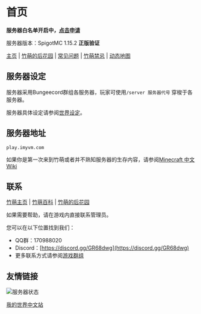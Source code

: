 # 首页

**服务器白名单开启中，**[**点击申请**](https://apply.imyvm.com)

服务器版本：SpigotMC 1.15.2 **正版验证**

[主页](https://imyvm.com) \| [竹萌的后花园](https://discuss.imyvm.com) \| [常见问题](/start/fqs.md) \| [竹萌禁忌](/start/rules.md) \| [动态地图](https://map.imyvm.com)

## 服务器设定

服务器采用Bungeecord群组各服务器，玩家可使用`/server 服务器代号` 穿梭于各服务器。

服务器具体设定请参阅[世界设定](/start/worlds.md)。

## 服务器地址

`play.imyvm.com`

如果你是第一次来到竹萌或者并不熟知服务器的生存内容，请参阅[Minecraft 中文 Wiki](http://minecraft-zh.gamepedia.com/教程)


## 联系

[竹萌主页](https://imyvm.com) \| [竹萌百科](https://wiki.imyvm.com) \| [竹萌的后花园](https://discuss.imyvm.com)

如果需要帮助，请在游戏内直接联系管理员。

您可以在以下位置找到我们：

* QQ群：170988020
* Discord：[https://discord.gg/GR68dwg](https://discord.gg/GR68dwg)
* 更多联系方式请参阅[游戏群组](/start/游戏群组.md)

## 友情链接
![服务器状态](http://tietu.zuimc.com/server.php?hostname=%E7%AB%B9%E8%90%8C%E6%9C%8D%E5%8A%A1%E5%99%A8&host=play.imyvm.com&motd=生存|小游戏|创作平台|Q群170988020&line=3&bc=1)

[我的世界中文站](https://www.minecraftzw.com/)
